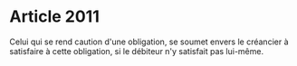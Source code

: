 # Article 2011

Celui qui se rend caution d'une obligation, se soumet envers le créancier à satisfaire à cette obligation, si le débiteur n'y satisfait pas lui-même.
